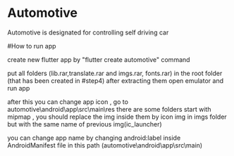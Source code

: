# Automotive
Automotive is designated for controlling self driving car 

#How to run app

create new flutter app by "flutter create automotive" command

put all folders (lib.rar,translate.rar and imgs.rar, fonts.rar) in the root folder (that has been created in #step4) after extracting them
open emulator and run app

after this you can change app icon , go to automotive\android\app\src\main\res there are some folders start with mipmap , you should replace the img inside them by icon img in imgs folder but with the same name of previous img(ic_launcher)

you can change app name by changing android:label inside AndroidManifest file in this path (automotive\android\app\src\main)
 
